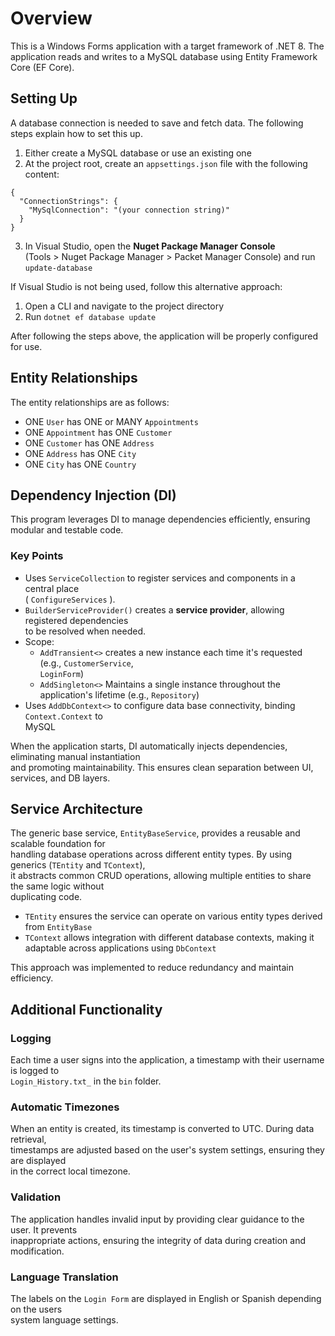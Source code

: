 # Overview
This is a Windows Forms application with a target framework of .NET 8.
The application reads and writes to a MySQL database using Entity Framework Core (EF Core).

## Setting Up
A database connection is needed to save and fetch data. The following steps explain how to set this up.

1. Either create a MySQL database or use an existing one
1. At the project root, create an `appsettings.json` file with the following content:
```
{
  "ConnectionStrings": {
    "MySqlConnection": "(your connection string)"
  }
}
```
3. In Visual Studio, open the **Nuget Package Manager Console**  
(Tools > Nuget Package Manager > Packet Manager Console) and run `update-database` 

If Visual Studio is not being used, follow this alternative approach:
1. Open a CLI and navigate to the project directory
1. Run `dotnet ef database update`

After following the steps above, the application will be properly configured for use. 

## Entity Relationships
The entity relationships are as follows:

- ONE `User` has ONE or MANY `Appointments`  
- ONE `Appointment` has ONE `Customer` 
- ONE `Customer` has ONE `Address`  
- ONE `Address` has ONE `City`  
- ONE `City` has ONE `Country`  

## Dependency Injection (DI)
This program leverages DI to manage dependencies efficiently, ensuring modular and testable code.

### Key Points
- Uses `ServiceCollection` to register services and components in a central place  
( `ConfigureServices` ).
- `BuilderServiceProvider()` creates a **service provider**, allowing registered dependencies  
to be resolved when needed. 
- Scope:
	- `AddTransient<>` creates a new instance each time it's requested (e.g., `CustomerService`,  
	`LoginForm`)
	- `AddSingleton<>` Maintains a single instance throughout the application's lifetime (e.g., `Repository`)
- Uses `AddDbContext<>` to configure data base connectivity, binding `Context.Context` to  
MySQL

When the application starts, DI automatically injects dependencies, eliminating manual instantiation  
and promoting maintainability. This ensures clean separation between UI, services, and DB layers.

## Service Architecture 
The generic base service, `EntityBaseService`, provides a reusable and scalable foundation for  
handling database operations across different entity types. By using generics (`TEntity` and `TContext`),  
it abstracts common CRUD operations, allowing multiple entities to share the same logic without  
duplicating code.
- `TEntity` ensures the service can operate on various entity types derived from `EntityBase`
- `TContext` allows integration with different database contexts, making it adaptable across
applications using `DbContext`  

This approach was implemented to reduce redundancy and maintain efficiency.

## Additional Functionality

### Logging
Each time a user signs into the application, a timestamp with their username is logged to  
`Login_History.txt_` in the `bin` folder. 

### Automatic Timezones
When an entity is created, its timestamp is converted to UTC. During data retrieval,  
timestamps are adjusted  based on the user's system settings, ensuring they are displayed  
in the correct local timezone.

### Validation 
The application handles invalid input by providing clear guidance to the user. It prevents  
inappropriate actions, ensuring the integrity of data during creation and modification.

### Language Translation
The labels on the `Login Form` are displayed in English or Spanish depending on the users  
system language settings.

